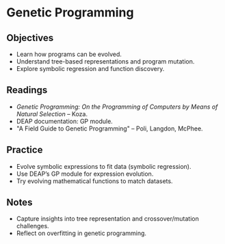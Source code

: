 # Genetic Programming

## Objectives
- Learn how programs can be evolved.
- Understand tree-based representations and program mutation.
- Explore symbolic regression and function discovery.

## Readings
- *Genetic Programming: On the Programming of Computers by Means of Natural Selection* – Koza.
- DEAP documentation: GP module.
- "A Field Guide to Genetic Programming" – Poli, Langdon, McPhee.

## Practice
- Evolve symbolic expressions to fit data (symbolic regression).
- Use DEAP’s GP module for expression evolution.
- Try evolving mathematical functions to match datasets.

## Notes
- Capture insights into tree representation and crossover/mutation challenges.
- Reflect on overfitting in genetic programming.
